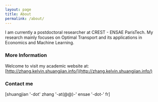 ```yaml
---
layout: page
title: About
permalink: /about/
---
```


I am currently a postdoctoral researcher at CREST - ENSAE ParisTech. My research mainly focuses on Optimal Transport and its applications in Economics and Machine Learning.

### More Information

Welcome to visit my academic website at: [http://zhang.kelvin.shuangjian.info/](http://zhang.kelvin.shuangjian.info/)

### Contact me

[shuangjian '-dot' zhang '-at(@@)-' ensae '-dot-' fr]
